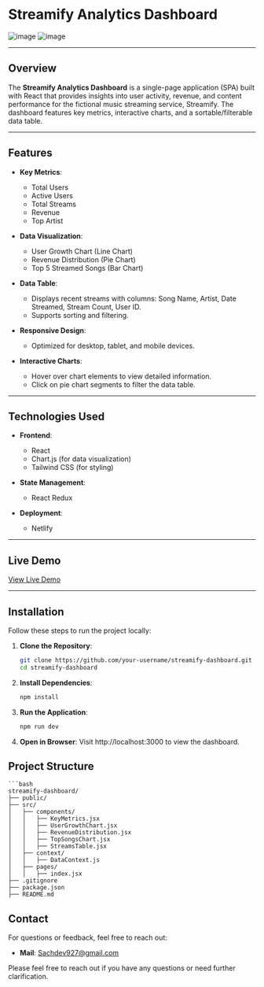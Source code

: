 
# Streamify Analytics Dashboard

![image](https://github.com/user-attachments/assets/1de65927-7d80-4b38-94da-30f20cb4010f)
![image](https://github.com/user-attachments/assets/8b1c029a-0fc7-493f-b88d-874167730353)


---

## **Overview**
The **Streamify Analytics Dashboard** is a single-page application (SPA) built with React that provides insights into user activity, revenue, and content performance for the fictional music streaming service, Streamify. The dashboard features key metrics, interactive charts, and a sortable/filterable data table.

---

## **Features**
- **Key Metrics**:
  - Total Users
  - Active Users
  - Total Streams
  - Revenue
  - Top Artist

- **Data Visualization**:
  - User Growth Chart (Line Chart)
  - Revenue Distribution (Pie Chart)
  - Top 5 Streamed Songs (Bar Chart)

- **Data Table**:
  - Displays recent streams with columns: Song Name, Artist, Date Streamed, Stream Count, User ID.
  - Supports sorting and filtering.

- **Responsive Design**:
  - Optimized for desktop, tablet, and mobile devices.

- **Interactive Charts**:
  - Hover over chart elements to view detailed information.
  - Click on pie chart segments to filter the data table.

---

## **Technologies Used**
- **Frontend**:
  - React
  - Chart.js (for data visualization)
  - Tailwind CSS (for styling)

- **State Management**:
  - React Redux

- **Deployment**:
  - Netlify

---

## **Live Demo**
[View Live Demo](https://spontaneous-kleicha-63fa6a.netlify.app/)

---

## **Installation**
Follow these steps to run the project locally:

1. **Clone the Repository**:
   ```bash
   git clone https://github.com/your-username/streamify-dashboard.git
   cd streamify-dashboard

2. **Install Dependencies**:
    ```bash
    npm install

3. **Run the Application**:
    ```bash
    npm run dev

4. **Open in Browser**:
Visit http://localhost:3000 to view the dashboard.

## **Project Structure**
    ```bash
    streamify-dashboard/
    ├── public/
    ├── src/
    │   ├── components/
    │   │   ├── KeyMetrics.jsx
    │   │   ├── UserGrowthChart.jsx
    │   │   ├── RevenueDistribution.jsx
    │   │   ├── TopSongsChart.jsx
    │   │   ├── StreamsTable.jsx
    │   ├── context/
    │   │   ├── DataContext.js
    │   ├── pages/
    │   │   ├── index.jsx
    ├── .gitignore
    ├── package.json
    ├── README.md

## **Contact**

For questions or feedback, feel free to reach out:

- **Mail**: Sachdev927@gmail.com

Please feel free to reach out if you have any questions or need further clarification.

